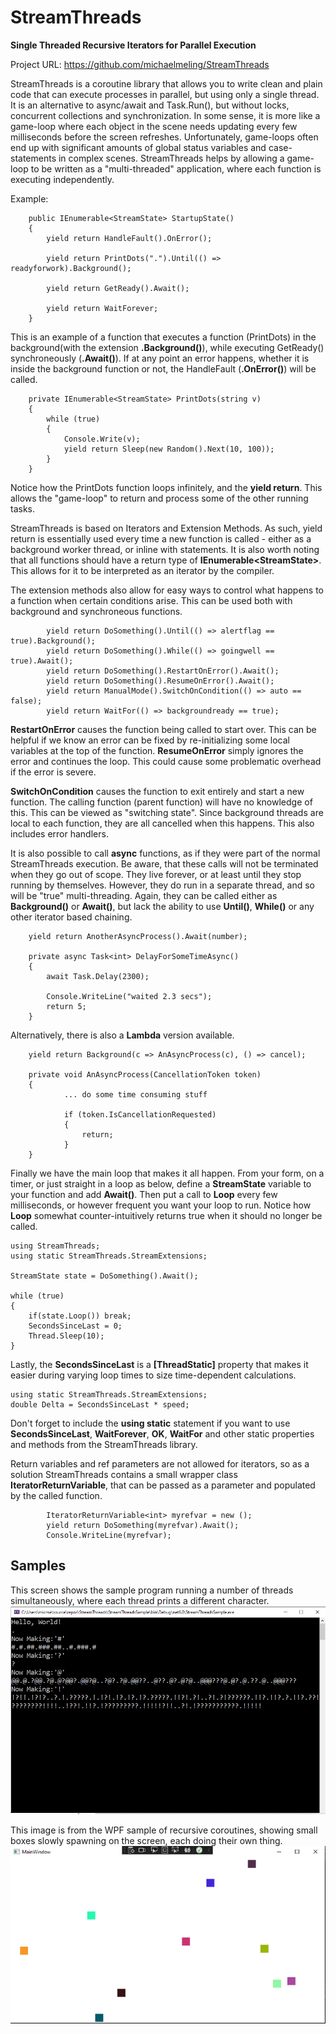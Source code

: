 # StreamThreads
**Single Threaded Recursive Iterators for Parallel Execution**

Project URL: https://github.com/michaelmeling/StreamThreads

StreamThreads is a coroutine library that allows you to write clean and plain code that can execute processes in parallel, but using only a single thread. It is an alternative to async/await and Task.Run(), but without locks, concurrent collections and synchronization. In some sense, it is more like a game-loop where each object in the scene needs updating every few milliseconds before the screen refreshes. Unfortunately, game-loops often end up with significant amounts of global status variables and case-statements in complex scenes. StreamThreads helps by allowing a game-loop to be written as a "multi-threaded" application, where each function is executing independently.

Example:

        public IEnumerable<StreamState> StartupState()
        {
            yield return HandleFault().OnError();

            yield return PrintDots(".").Until(() => readyforwork).Background();

            yield return GetReady().Await();

            yield return WaitForever;
        }
This is an example of a function that executes a function (PrintDots) in the background(with the extension **.Background()**), while executing GetReady() synchroneously (**.Await()**). If at any point an error happens, whether it is inside the background function or not, the HandleFault (**.OnError()**) will be called.

        private IEnumerable<StreamState> PrintDots(string v)
        {
            while (true)
            {
                Console.Write(v);
                yield return Sleep(new Random().Next(10, 100));
            }
        }
Notice how the PrintDots function loops infinitely, and the **yield return**. This allows the "game-loop" to return and process some of the other running tasks. 

StreamThreads is based on Iterators and Extension Methods. As such, yield return is essentially used every time a new function is called - either as a background worker thread, or inline with statements. It is also worth noting that all functions should have a return type of **IEnumerable<StreamState\>**. This allows for it to be interpreted as an iterator by the compiler.

The extension methods also allow for easy ways to control what happens to a function when certain conditions arise. This can be used both with background and synchroneous functions.

            yield return DoSomething().Until(() => alertflag == true).Background();
            yield return DoSomething().While(() => goingwell == true).Await();
            yield return DoSomething().RestartOnError().Await();
            yield return DoSomething().ResumeOnError().Await();
            yield return ManualMode().SwitchOnCondition(() => auto == false);
            yield return WaitFor(() => backgroundready == true);
**RestartOnError** causes the function being called to start over. This can be helpful if we know an error can be fixed by re-initializing some local variables at the top of the function. **ResumeOnError** simply ignores the error and continues the loop. This could cause some problematic overhead if the error is severe.

**SwitchOnCondition** causes the function to exit entirely and start a new function. The calling function (parent function) will have no knowledge of this. This can be viewed as "switching state". Since background threads are local to each function, they are all cancelled when this happens. This also includes error handlers.

It is also possible to call **async** functions, as if they were part of the normal StreamThreads execution. Be aware, that these calls will not be terminated when they go out of scope. They live forever, or at least until they stop running by themselves. However, they do run in a separate thread, and so will be "true" multi-threading. Again, they can be called either as **Background()** or **Await()**, but lack the ability to use **Until()**, **While()** or any other iterator based chaining.

        yield return AnotherAsyncProcess().Await(number);
        
        private async Task<int> DelayForSomeTimeAsync()
        {
            await Task.Delay(2300);

            Console.WriteLine("waited 2.3 secs");
            return 5;
        }

Alternatively, there is also a **Lambda** version available.

        yield return Background(c => AnAsyncProcess(c), () => cancel);
        
        private void AnAsyncProcess(CancellationToken token)
        {
	            ... do some time consuming stuff
	            
                if (token.IsCancellationRequested)
                {
                    return;
                }
        }

Finally we have the main loop that makes it all happen. From your form, on a timer, or just straight in a loop as below, define a **StreamState** variable to your function and add **Await()**. Then put a call to **Loop** every few milliseconds, or however frequent you want your loop to run. Notice how **Loop** somewhat counter-intuitively returns true when it should no longer be called.

    using StreamThreads;
    using static StreamThreads.StreamExtensions;

    StreamState state = DoSomething().Await();

    while (true)
    {    
        if(state.Loop()) break;
        SecondsSinceLast = 0;
        Thread.Sleep(10);
    }
Lastly, the **SecondsSinceLast** is a **[ThreadStatic]** property that makes it easier during varying loop times to size time-dependent calculations.

    using static StreamThreads.StreamExtensions;
	double Delta = SecondsSinceLast * speed;
Don't forget to include the **using static** statement if you want to use **SecondsSinceLast**, **WaitForever**, **OK**, **WaitFor** and other static properties and methods from the StreamThreads library.


Return variables and ref parameters are not allowed for iterators, so as a solution StreamThreads contains a small wrapper class **IteratorReturnVariable**, that can be passed as a parameter and populated by the called function.

            IteratorReturnVariable<int> myrefvar = new ();
            yield return DoSomething(myrefvar).Await();
            Console.WriteLine(myrefvar);

## Samples
This screen shows the sample program running a number of threads simultaneously, where each thread prints a different character.
![This screen shows the sample program running a number of threads simultaneously, where each thread prints a different character.](https://github.com/michaelmeling/StreamThreads/blob/master/sampleimg.PNG?raw=true)

This image is from the WPF sample of recursive coroutines, showing small boxes slowly spawning on the screen, each doing their own thing.
![This image is from the WPF sample of recursive coroutines, showing small boxes slowly spawning on the screen, each doing their own thing.](https://github.com/michaelmeling/StreamThreads/blob/master/sampleimgwpf.PNG?raw=true)